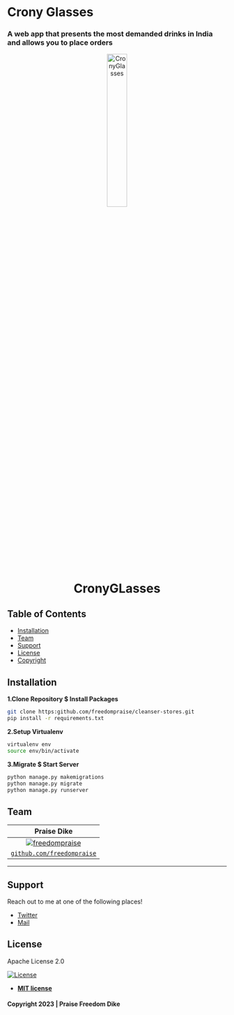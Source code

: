 # Crony Glasses
<h3> A web app that presents the most demanded drinks in India and allows you to place orders </h3>

<div style = "background-colour:black" > 
   </div>
   <div align="center">
<img width="30%" alt="CronyGlasses" src="static/drawable/icon-circle.png">

# CronyGLasses
</div>

## Table of Contents

- [Installation](#installation)
- [Team](#team)
- [Support](#team)
- [License](#license)
- [Copyright](#copyright)


## Installation

**1.Clone Repository $ Install Packages**
```sh
git clone https:github.com/freedompraise/cleanser-stores.git
pip install -r requirements.txt
```
**2.Setup Virtualenv**
```sh
virtualenv env
source env/bin/activate
```
**3.Migrate $ Start Server**
```sh
python manage.py makemigrations
python manage.py migrate
python manage.py runserver
```

## Team

|                                               Praise Dike                                           |
| :----------------------------------------------------------------------------------------------------: |
|   [![freedompraise](https://avatars.githubusercontent.com/u/70984186?s=400&u=2fc0952d8de74a1b5d1232435597997e9d16482a&v=4)](https://github.com/freedompraise)  | 
<a href="https://github.com/freedompraise" rel="noopener noreferrer" target="_blank"> `github.com/freedompraise`</a> |

---

## Support

Reach out to me at one of the following places!

- [Twitter](https://twitter.com/freedom_praise)
- [Mail](mail.to:dikepraise119@gmail.com)

## License
Apache License 2.0

[![License](http://img.shields.io/:license-mit-blue.svg?style=flat-square)](http://badges.mit-license.org)

- **[MIT license](http://opensource.org/licenses/mit-license.php)**


<h4>Copyright 2023 | Praise Freedom Dike</h4>



